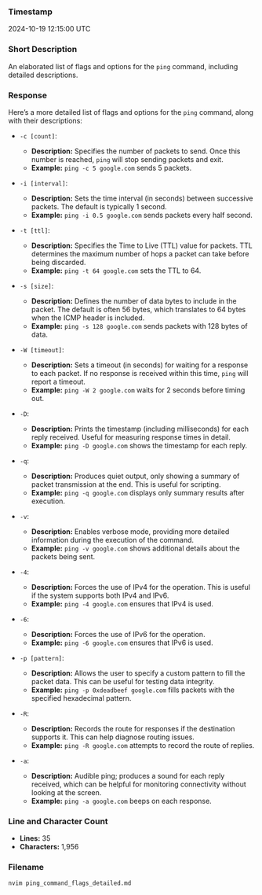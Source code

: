 ### Timestamp
2024-10-19 12:15:00 UTC

### Short Description
An elaborated list of flags and options for the `ping` command, including detailed descriptions.

### Response
Here’s a more detailed list of flags and options for the `ping` command, along with their descriptions:

- `-c [count]`: 
  - **Description:** Specifies the number of packets to send. Once this number is reached, `ping` will stop sending packets and exit.
  - **Example:** `ping -c 5 google.com` sends 5 packets.

- `-i [interval]`: 
  - **Description:** Sets the time interval (in seconds) between successive packets. The default is typically 1 second.
  - **Example:** `ping -i 0.5 google.com` sends packets every half second.

- `-t [ttl]`: 
  - **Description:** Specifies the Time to Live (TTL) value for packets. TTL determines the maximum number of hops a packet can take before being discarded.
  - **Example:** `ping -t 64 google.com` sets the TTL to 64.

- `-s [size]`: 
  - **Description:** Defines the number of data bytes to include in the packet. The default is often 56 bytes, which translates to 64 bytes when the ICMP header is included.
  - **Example:** `ping -s 128 google.com` sends packets with 128 bytes of data.

- `-W [timeout]`: 
  - **Description:** Sets a timeout (in seconds) for waiting for a response to each packet. If no response is received within this time, `ping` will report a timeout.
  - **Example:** `ping -W 2 google.com` waits for 2 seconds before timing out.

- `-D`: 
  - **Description:** Prints the timestamp (including milliseconds) for each reply received. Useful for measuring response times in detail.
  - **Example:** `ping -D google.com` shows the timestamp for each reply.

- `-q`: 
  - **Description:** Produces quiet output, only showing a summary of packet transmission at the end. This is useful for scripting.
  - **Example:** `ping -q google.com` displays only summary results after execution.

- `-v`: 
  - **Description:** Enables verbose mode, providing more detailed information during the execution of the command.
  - **Example:** `ping -v google.com` shows additional details about the packets being sent.

- `-4`: 
  - **Description:** Forces the use of IPv4 for the operation. This is useful if the system supports both IPv4 and IPv6.
  - **Example:** `ping -4 google.com` ensures that IPv4 is used.

- `-6`: 
  - **Description:** Forces the use of IPv6 for the operation. 
  - **Example:** `ping -6 google.com` ensures that IPv6 is used.

- `-p [pattern]`: 
  - **Description:** Allows the user to specify a custom pattern to fill the packet data. This can be useful for testing data integrity.
  - **Example:** `ping -p 0xdeadbeef google.com` fills packets with the specified hexadecimal pattern.

- `-R`: 
  - **Description:** Records the route for responses if the destination supports it. This can help diagnose routing issues.
  - **Example:** `ping -R google.com` attempts to record the route of replies.

- `-a`: 
  - **Description:** Audible ping; produces a sound for each reply received, which can be helpful for monitoring connectivity without looking at the screen.
  - **Example:** `ping -a google.com` beeps on each response.

### Line and Character Count
- **Lines:** 35
- **Characters:** 1,956

### Filename
```bash
nvim ping_command_flags_detailed.md
```
